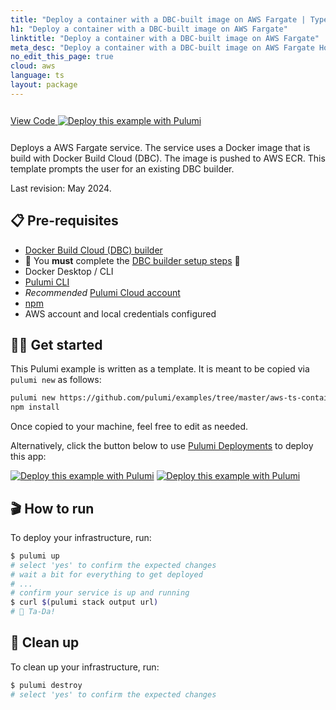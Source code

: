 ```yaml
---
title: "Deploy a container with a DBC-built image on AWS Fargate | TypeScript"
h1: "Deploy a container with a DBC-built image on AWS Fargate"
linktitle: "Deploy a container with a DBC-built image on AWS Fargate"
meta_desc: "Deploy a container with a DBC-built image on AWS Fargate How-to Guide using TypeScript"
no_edit_this_page: true
cloud: aws
language: ts
layout: package
---
```


<!-- WARNING: this page was generated by a tool. Do not edit it by hand. -->
<!-- To change it, please see https://github.com/pulumi/registry/tree/master/tools/mktutorial. -->

<p class="mb-4 inline-flex items-center">
    <a class="rounded-md font-display text-lg text-white bg-white border-2 border-blue-600 px-3 mr-2 whitespace-no-wrap hover:text-white" style="height: 45px; line-height: 41px;" href="https://github.com/pulumi/examples/tree/master/aws-ts-containers-dockerbuildcloud" target="_blank">
        <span class="flex items-center">
            <i class="fab fa-github pr-1.5"></i>
            <span>View Code</span>
        </span>
    </a>
    <a href="https://app.pulumi.com/new?template=https://github.com/pulumi/examples/blob/master/aws-ts-containers-dbc" target="_blank">
        <img src="https://get.pulumi.com/new/button.svg" alt="Deploy this example with Pulumi">
    </a>
</p>


Deploys a AWS Fargate service. The service uses a Docker image that is build with Docker Build Cloud (DBC). The image is pushed to AWS ECR. This template prompts the user for an existing DBC builder.

Last revision: May 2024.

## 📋 Pre-requisites

- [Docker Build Cloud (DBC) builder](https://build.docker.com/)
- 🚨 You **must** complete the [DBC builder setup steps](https://docs.docker.com/build/cloud/setup/#steps) 🚨
- Docker Desktop / CLI
- [Pulumi CLI](https://www.pulumi.com/docs/get-started/install/)
- *Recommended* [Pulumi Cloud account](https://app.pulumi.com/signup)
- [npm](https://www.npmjs.com/get-npm)
- AWS account and local credentials configured

## 👩‍🏫 Get started

This Pulumi example is written as a template. It is meant to be copied via `pulumi new` as follows:

```bash
pulumi new https://github.com/pulumi/examples/tree/master/aws-ts-containers-dockerbuildcloud
npm install
```

Once copied to your machine, feel free to edit as needed.

Alternatively, click the button below to use [Pulumi Deployments](https://www.pulumi.com/docs/pulumi-cloud/deployments/) to deploy this app:

[![Deploy this example with Pulumi](https://get.pulumi.com/new/button.svg)](https://app.pulumi.com/new?template=https://github.com/pulumi/examples/blob/master/aws-ts-containers-dbc)
[![Deploy this example with Pulumi](https://get.pulumi.com/new/button-light.svg)](https://app.pulumi.com/new?template=https://github.com/pulumi/examples/blob/master/aws-ts-containers-dbc)

## 🎬 How to run

To deploy your infrastructure, run:

```bash
$ pulumi up
# select 'yes' to confirm the expected changes
# wait a bit for everything to get deployed
# ...
# confirm your service is up and running
$ curl $(pulumi stack output url)
# 🎉 Ta-Da!
```

## 🧹 Clean up

To clean up your infrastructure, run:

```bash
$ pulumi destroy
# select 'yes' to confirm the expected changes
```


